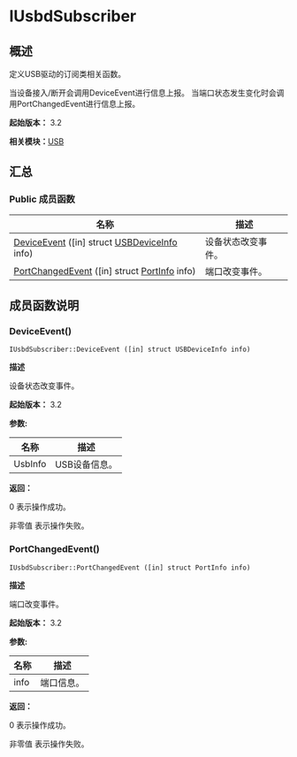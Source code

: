 # IUsbdSubscriber


## 概述

定义USB驱动的订阅类相关函数。

当设备接入/断开会调用DeviceEvent进行信息上报。 当端口状态发生变化时会调用PortChangedEvent进行信息上报。

**起始版本：** 3.2

**相关模块：**[USB](_u_s_b_v10.md)


## 汇总


### Public 成员函数

| 名称 | 描述 | 
| -------- | -------- |
| [DeviceEvent](#deviceevent) ([in] struct [USBDeviceInfo](_u_s_b_device_info_v10.md) info) | 设备状态改变事件。  | 
| [PortChangedEvent](#portchangedevent) ([in] struct [PortInfo](_port_info_v10.md) info) | 端口改变事件。  | 


## 成员函数说明


### DeviceEvent()

```
IUsbdSubscriber::DeviceEvent ([in] struct USBDeviceInfo info)
```
**描述**

设备状态改变事件。

**起始版本：** 3.2

**参数:**

| 名称 | 描述 | 
| -------- | -------- |
| UsbInfo | USB设备信息。 | 

**返回：**

0 表示操作成功。

非零值 表示操作失败。


### PortChangedEvent()

```
IUsbdSubscriber::PortChangedEvent ([in] struct PortInfo info)
```
**描述**

端口改变事件。

**起始版本：** 3.2

**参数:**

| 名称 | 描述 | 
| -------- | -------- |
| info | 端口信息。 | 

**返回：**

0 表示操作成功。

非零值 表示操作失败。
